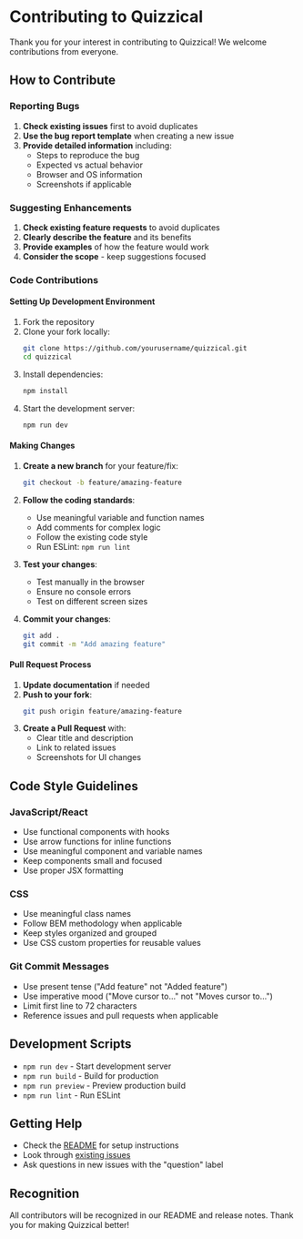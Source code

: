 # Contributing to Quizzical

Thank you for your interest in contributing to Quizzical! We welcome contributions from everyone.

## How to Contribute

### Reporting Bugs

1. **Check existing issues** first to avoid duplicates
2. **Use the bug report template** when creating a new issue
3. **Provide detailed information** including:
   - Steps to reproduce the bug
   - Expected vs actual behavior
   - Browser and OS information
   - Screenshots if applicable

### Suggesting Enhancements

1. **Check existing feature requests** to avoid duplicates
2. **Clearly describe the feature** and its benefits
3. **Provide examples** of how the feature would work
4. **Consider the scope** - keep suggestions focused

### Code Contributions

#### Setting Up Development Environment

1. Fork the repository
2. Clone your fork locally:
   ```bash
   git clone https://github.com/yourusername/quizzical.git
   cd quizzical
   ```
3. Install dependencies:
   ```bash
   npm install
   ```
4. Start the development server:
   ```bash
   npm run dev
   ```

#### Making Changes

1. **Create a new branch** for your feature/fix:

   ```bash
   git checkout -b feature/amazing-feature
   ```

2. **Follow the coding standards**:

   - Use meaningful variable and function names
   - Add comments for complex logic
   - Follow the existing code style
   - Run ESLint: `npm run lint`

3. **Test your changes**:

   - Test manually in the browser
   - Ensure no console errors
   - Test on different screen sizes

4. **Commit your changes**:
   ```bash
   git add .
   git commit -m "Add amazing feature"
   ```

#### Pull Request Process

1. **Update documentation** if needed
2. **Push to your fork**:
   ```bash
   git push origin feature/amazing-feature
   ```
3. **Create a Pull Request** with:
   - Clear title and description
   - Link to related issues
   - Screenshots for UI changes

## Code Style Guidelines

### JavaScript/React

- Use functional components with hooks
- Use arrow functions for inline functions
- Use meaningful component and variable names
- Keep components small and focused
- Use proper JSX formatting

### CSS

- Use meaningful class names
- Follow BEM methodology when applicable
- Keep styles organized and grouped
- Use CSS custom properties for reusable values

### Git Commit Messages

- Use present tense ("Add feature" not "Added feature")
- Use imperative mood ("Move cursor to..." not "Moves cursor to...")
- Limit first line to 72 characters
- Reference issues and pull requests when applicable

## Development Scripts

- `npm run dev` - Start development server
- `npm run build` - Build for production
- `npm run preview` - Preview production build
- `npm run lint` - Run ESLint

## Getting Help

- Check the [README](README.md) for setup instructions
- Look through [existing issues](../../issues)
- Ask questions in new issues with the "question" label

## Recognition

All contributors will be recognized in our README and release notes. Thank you for making Quizzical better!
